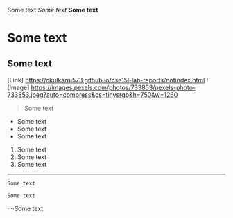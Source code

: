 Some text
*Some text*
**Some text**
# Some text
## Some text
[Link] https://okulkarni573.github.io/cse15l-lab-reports/notindex.html
![Image] https://images.pexels.com/photos/733853/pexels-photo-733853.jpeg?auto=compress&cs=tinysrgb&h=750&w=1260
> Some text
* Some text
* Some text
* Some text
1. Some text
2. Some text
3. Some text
***
`Some text`
```
Some text
```
····Some text
